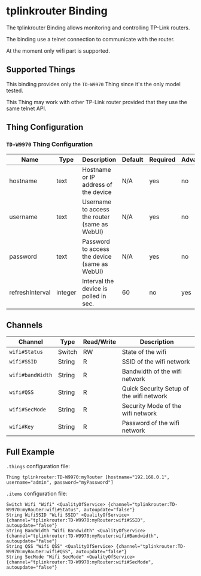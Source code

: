 # tplinkrouter Binding

The tplinkrouter Binding allows monitoring and controlling TP-Link routers.

The binding use a telnet connection to communicate with the router.

At the moment only wifi part is supported.

## Supported Things

This binding provides only the `TD-W9970` Thing since it's the only model tested.

This Thing may work with other TP-Link router provided that they use the same telnet API.

## Thing Configuration

### `TD-W9970` Thing Configuration

| Name            | Type    | Description                                   | Default | Required | Advanced |
|-----------------|---------|-----------------------------------------------|---------|----------|----------|
| hostname        | text    | Hostname or IP address of the device          | N/A     | yes      | no       |
| username        | text    | Username to access the router (same as WebUI) | N/A     | yes      | no       |
| password        | text    | Password to access the device (same as WebUI) | N/A     | yes      | no       |
| refreshInterval | integer | Interval the device is polled in sec.         | 60      | no       | yes      |

## Channels

| Channel          | Type   | Read/Write | Description                              |
|------------------|--------|------------|------------------------------------------|
| `wifi#Status`    | Switch | RW         | State of the wifi                        |
| `wifi#SSID`      | String | R          | SSID of the wifi network                 |
| `wifi#bandWidth` | String | R          | Bandwidth of the wifi network            |
| `wifi#QSS`       | String | R          | Quick Security Setup of the wifi network |
| `wifi#SecMode`   | String | R          | Security Mode of the wifi network        |
| `wifi#Key`       | String | R          | Password of the wifi network             |

## Full Example

`.things` configuration file:

```
Thing tplinkrouter:TD-W9970:myRouter [hostname="192.168.0.1", username="admin", password="myPassword"]
```

`.items` configuration file:
```
Switch Wifi "Wifi" <QualityOfService> {channel="tplinkrouter:TD-W9970:myRouter:wifi#Status", autoupdate="false"}
String WifiSSID "Wifi SSID" <QualityOfService> {channel="tplinkrouter:TD-W9970:myRouter:wifi#SSID", autoupdate="false"}
String BandWidth "Wifi Bandwidth" <QualityOfService> {channel="tplinkrouter:TD-W9970:myRouter:wifi#Bandwidth", autoupdate="false"}
String QSS "Wifi QSS" <QualityOfService> {channel="tplinkrouter:TD-W9970:myRouter:wifi#QSS", autoupdate="false"}
String SecMode "Wifi SecMode" <QualityOfService> {channel="tplinkrouter:TD-W9970:myRouter:wifi#SecMode", autoupdate="false"}
```
